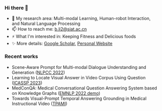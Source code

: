 ### Hi there 👋

- 🔭 My research area: Multi-modal Learning, Human-robot Interaction, and Natural Language Processing
- 📫 How to reach me: b.li2@siat.ac.cn
- ⚡ What I'm interested in: Keeping Fitness and Delicious foods
- ✨ More details: [Google Scholar](https://scholar.google.com/citations?view_op=list_works&hl=en&hl=en&user=2ZIBEWgAAAAJ), [Personal Website](https://libincn.top)

### Recent works

- Scene-Aware Prompt for Multi-modal Dialogue Understanding and Generation ([NLPCC 2022](https://link.springer.com/chapter/10.1007/978-3-031-17189-5_15))
- Learning to Locate Visual Answer in Video Corpus Using Question ([ICASSP 2023](https://arxiv.org/abs/2210.05423))
- MedConQA: Medical Conversational Question Answering System based on Knowledge Graphs ([EMNLP 2022 demo](https://aclanthology.org/2022.emnlp-demos.15/))
- Towards Visual-Prompt Temporal Answering Grounding in Medical Instructional Video ([TPAMI](https://arxiv.org/abs/2203.06667))
